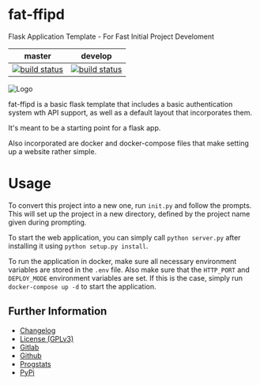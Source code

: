 # fat-ffipd

Flask Application Template - For Fast Initial Project Develoment

|master|develop|
|:----:|:-----:|
|[![build status](https://gitlab.namibsun.net/namibsun/python/fat-ffipd/badges/master/build.svg)](https://gitlab.namibsun.net/namibsun/python/fat-ffipd/commits/master)|[![build status](https://gitlab.namibsun.net/namibsun/python/fat-ffipd/badges/develop/build.svg)](https://gitlab.namibsun.net/namibsun/python/fat-ffipd/commits/develop)|

![Logo](fat_ffipd/static/logo.png)

fat-ffipd is a basic flask template that includes a basic authentication system
wth API support, as well as a default layout that incorporates them.

It's meant to be a starting point for a flask app.

Also incorporated are docker and docker-compose files that make setting up a
website rather simple.

# Usage

To convert this project into a new one, run ```init.py``` and follow the
prompts. This will set up the project in a new directory, defined by the
project name given during prompting.

To start the web application, you can simply call ```python server.py``` after
installing it using ```python setup.py install```.

To run the application in docker, make sure all necessary environment
variables are stored in the ```.env``` file. Also make sure that the
```HTTP_PORT``` and ```DEPLOY_MODE``` environment variables are set.
If this is the case, simply run ```docker-compose up -d``` to start the
application.

## Further Information

* [Changelog](CHANGELOG)
* [License (GPLv3)](LICENSE)
* [Gitlab](https://gitlab.namibsun.net/namibsun/python/fat-ffipd)
* [Github](namboy94/fat-ffipd)
* [Progstats](https://progstats.namibsun.net/projects/fat-ffipd)
* [PyPi](https://pypi.org/project/fat-ffipd)

